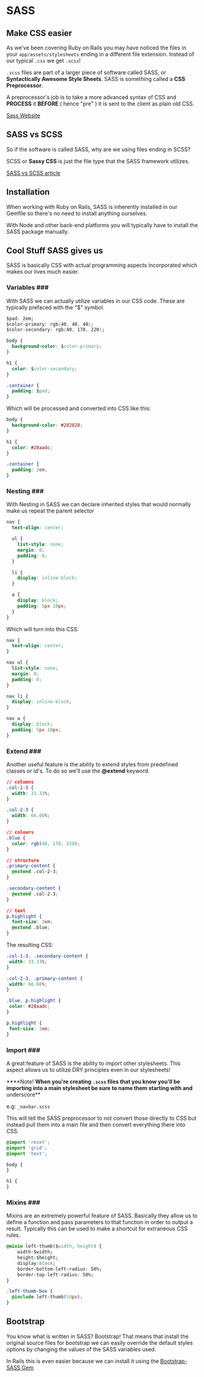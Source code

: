 # SASS

## Make CSS easier

As we've been covering Ruby on Rails you may have noticed the files in your `app/assets/stylesheets` ending in a different file extension. Instead of our typical `.css` we get `.scss`!

`.scss` files are part of a larger piece of software called SASS, or **Syntactically Awesome Style Sheets**. SASS is something called a **CSS Preprocessor**.

A preprocessor's job is to take a more advanced syntax of CSS and **PROCESS** it **BEFORE** \( hence "pre" \) it is sent to the client as plain old CSS.

[Sass Website](http://sass-lang.com/)

## SASS vs SCSS

So if the software is called SASS, why are we using files ending in SCSS?

SCSS or **Sassy CSS** is just the file type that the SASS framework utilizes.

[SASS vs SCSS article](http://www.sitepoint.com/whats-difference-sass-scss/)

## Installation

When working with Ruby on Rails, SASS is inherently installed in our Gemfile so there's no need to install anything ourselves.

With Node and other back-end platforms you will typically have to install the SASS package manually.

## Cool Stuff SASS gives us

SASS is basically CSS with actual programming aspects incorporated which makes our lives much easier.

### **Variables** \#\#\#

With SASS we can actually utilize variables in our CSS code. These are typically prefaced with the "$" symbol.

```css
$pad: 2em;
$color-primary: rgb(40, 40, 40);
$color-secondary: rgb(40, 170, 220);

body {
  background-color: $color-primary;
}

h1 {
  color: $color-secondary;
}

.container {
  padding: $pad;
}
```

Which will be processed and converted into CSS like this:

```css
body {
  background-color: #282828;
}

h1 {
  color: #28aadc;
}

.container {
  padding: 2em;
}
```

### **Nesting** \#\#\#

With Nesting in SASS we can declare inherited styles that would normally make us repeat the parent selector

```css
nav {
  text-align: center;

  ul {
    list-style: none;
    margin: 0;
    padding: 0;
  }

  li {
    display: inline-block;
  }

  a {
    display: block;
    padding: 5px 10px;
  }
}
```

Which will turn into this CSS:

```css
nav {
  text-align: center;
}

nav ul {
  list-style: none;
  margin: 0;
  padding: 0;
}

nav li {
  display: inline-block;
}

nav a {
  display: block;
  padding: 5px 10px;
}
```

### **Extend** \#\#\#

Another useful feature is the ability to extend styles from predefined classes or id's. To do so we'll use the **@extend** keyword.

```css
// columns
.col-1-3 {
  width: 33.33%;
}

.col-2-3 {
  width: 66.66%;
}

// colours
.blue {
  color: rgb(40, 170, 220);
}

// structure
.primary-content {
  @extend .col-2-3;
}

.secondary-content {
  @extend .col-2-3;
}

// text
p.highlight {
  font-size: 3em;
  @extend .blue;
}
```

The resulting CSS:

```css
.col-1-3, .secondary-content {
 width: 33.33%;
}

.col-2-3, .primary-content {
 width: 66.66%;
}

.blue, p.highlight {
 color: #28aadc;
}

p.highlight {
 font-size: 3em;
}
```

### **Import** \#\#\#

A great feature of SASS is the ability to import other stylesheets. This aspect allows us to utilize DRY principles even in our stylesheets!

 ****Note! **When you're creating `.scss` files that you know you'll be importing into a main stylesheet be sure to name them starting with and** underscore\*\*

e.g: `_navbar.scss`

This will tell the SASS preprocessor to not convert those directly to CSS but instead pull them into a main file and then convert everything there into CSS.

```css
@import 'reset';
@import 'grid';
@import 'text';

body {
}

h1 {
}
```

### **Mixins** \#\#\#

Mixins are an extremely powerful feature of SASS. Basically they allow us to define a function and pass parameters to that function in order to output a result. Typically this can be used to make a shortcut for extraneous CSS rules.

```css
@mixin left-thumb($width, height) {
    width:$width;
    height:$height;
    display:block;
    border-bottom-left-radius: 50%;
    border-top-left-radius: 50%;
}

.left-thumb-box {
  @include left-thumb(10px);
}
```

## Bootstrap

You know what is written in SASS? Bootstrap! That means that install the original source files for bootstrap we can easily override the default styles options by changing the values of the SASS variables used.

In Rails this is even easier because we can install it using the [Bootstrap-SASS Gem](https://github.com/twbs/bootstrap-rubygem)

